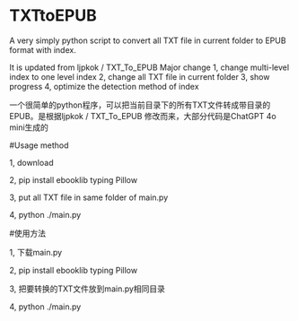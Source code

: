 # TXTtoEPUB
A very simply python script to convert all TXT file in current folder to EPUB format with index.

It is updated from ljpkok / TXT_To_EPUB 
Major change
1, change multi-level index to one level index
2, change all TXT file in current folder
3, show progress
4, optimize the detection method of index

一个很简单的python程序，可以把当前目录下的所有TXT文件转成带目录的EPUB。是根据ljpkok / TXT_To_EPUB 修改而来，大部分代码是ChatGPT 4o mini生成的


#Usage method

1, download

2, pip install ebooklib typing Pillow

3, put all TXT file in same folder of main.py

4, python ./main.py

#使用方法

1, 下载main.py

2, pip install ebooklib typing Pillow

3, 把要转换的TXT文件放到main.py相同目录

4, python ./main.py



